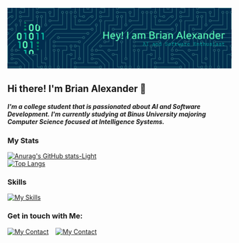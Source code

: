 ![Brian Alexander](img/github-header-banner.png)

## Hi there! I'm Brian Alexander 👋
##### I'm a college student that is passionated about AI and Software Development. I'm currently studying at Binus University majoring Computer Science focused at Intelligence Systems. 

### My Stats
[![Anurag's GitHub stats-Light](https://github-readme-stats.vercel.app/api?username=brianalexanderr&show_icons=true&theme=tokyonight)](https://github.com/anuraghazra/github-readme-stats#gh-light-mode-only) 
<br>
[![Top Langs](https://github-readme-stats.vercel.app/api/top-langs/?username=brianalexanderr&layout=donut&theme=tokyonight)](https://github.com/anuraghazra/github-readme-stats)

### Skills
[![My Skills](https://skillicons.dev/icons?i=js,html,css,c,django,java,postgresql,react,py,mysql,nodejs,pytorch,tensorflow,postman,supabase,opencv)](https://skillicons.dev)

### Get in touch with Me:
[![My Contact](https://skillicons.dev/icons?i=instagram)](https://www.instagram.com/brian.alx_/)&nbsp;&nbsp;&nbsp;&nbsp;[![My Contact](https://skillicons.dev/icons?i=linkedin)](https://www.linkedin.com/in/brian-alexander-490ab0319/)


